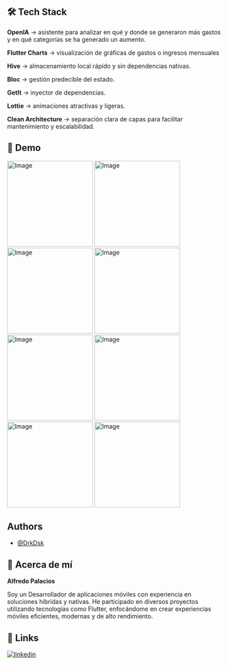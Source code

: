 ## 🛠 Tech Stack

**OpenIA** -> asistente para analizar en qué y donde se generaron más gastos y en qué categorías se ha generado un aumento. 

**Flutter Charts** -> visualización de gráficas de gastos o ingresos mensuales 

**Hive** → almacenamiento local rápido y sin dependencias nativas.

**Bloc** → gestión predecible del estado.

**GetIt** → inyector de dependencias.

**Lottie** → animaciones atractivas y ligeras.

**Clean Architecture** → separación clara de capas para facilitar mantenimiento y escalabilidad.


## 📸 Demo

<img width="200" alt="Image" src="https://github.com/user-attachments/assets/562951c7-0514-4733-a663-356b46b192fc" />


<img width="200" alt="Image" src="https://github.com/user-attachments/assets/29cee3e5-d31b-438d-9c2e-e6367e23c1b6" />


<img width="200" alt="Image" src="https://github.com/user-attachments/assets/e3e8c9e5-21fa-4cd5-8334-863e370ff21c" />


<img width="200" alt="Image" src="https://github.com/user-attachments/assets/0aa5ce3e-71e3-49ce-8f6e-fa16386d10d0" />


<img width="200" alt="Image" src="https://github.com/user-attachments/assets/d60c28fe-d6a4-4776-9bdf-2604e94c0dc2"/>


<img width="200" alt="Image" src="https://github.com/user-attachments/assets/7e01e9bf-c940-47c4-8301-e360d4ec8b91" />


<img width="200" alt="Image" src="https://github.com/user-attachments/assets/b55d2585-6013-4400-9490-f7398def39c7" />


<img width="200" alt="Image" src="https://github.com/user-attachments/assets/201707aa-e30c-4bad-9efe-f9be1c603f55" />


## Authors

- [@DrkDsk](https://www.github.com/drkdsk)


## 🚀 Acerca de mí

**Alfredo Palacios**

Soy un Desarrollador de aplicaciones móviles con experiencia en soluciones híbridas y nativas. He participado en diversos proyectos utilizando tecnologías como Flutter, enfocándome en crear experiencias móviles eficientes, modernas y de alto rendimiento.


## 🔗 Links

[![linkedin](https://img.shields.io/badge/linkedin-0A66C2?style=for-the-badge&logo=linkedin&logoColor=white)](https://www.linkedin.com/in/josealfredopalacios98/)
